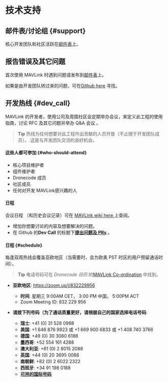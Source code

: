 # 技术支持

## 邮件表/讨论组 {#support}

核心开发团队和社区活跃在[邮件表](https://groups.google.com/forum/#!forum/mavlink)上。

## 报告错误及其它问题

首次使用 MAVLink 时遇到问题请发布到[邮件表](https://groups.google.com/forum/#!forum/mavlink)上。

如果是由开发团队转过来的问题，可在[Github here](https://github.com/mavlink/mavlink/issues) 寻找。

## 开发热线 {#dev_call}

MAVLink 的开发者，使用公司及周围社区会定期举办会议，来定义此工程的使用指南，讨论 RFC 及其它问题并举办 Q&A 会议 。

> **Tip** 热线为任何想要对此工程作出贡献的人员开放（不止限于开发团队成员）。 这是与开发团队交流的良好机会。

#### 这些人都可参加 {#who-should-attend}

* 核心项目维护者
* 组件维护者
* Dronecode 成员
* 社区成员
* 任何对开发 MAVLink感兴趣的人

#### 日程

会议日程 （和历史会议记录）可在 [MAVLink wiki here ](https://github.com/mavlink/mavlink/wiki#weekly-meetingsagendas) 上查阅。

* 增加你想要讨论的内容及想要解决的问题。
* 在 Github 的**Dev Call** 的标题下[**提出问题及 PRs**](https://github.com/mavlink/mavlink/labels/Dev%20Call) 。

#### 日程 {#schedule}

每逢双周热线会覆盖亚欧地区（当需要时，会为欧美 PST 时区的用户预留通话时间）。

> **Tip** 电话号码可在 *Dronecode 日历* 的[MAVLink Co-ordination](https://www.dronecode.org/calendar/) 中找到。

* **亚欧地区**: <https://zoom.us/j/832229956> 
  * **时间**: 星期三 9:00AM CET， 3:00 PM 中国， 5:00PM ACT
  * Zoom Meeting ID: 832 229 956

* **请拨下列号码（为了通话质量更好，请根据自己的国家选择电话号码**:
  
  * **瑞士**: +41 \(0\) 31 528 0988
  * **美国**: +1 646 876 9923 或 +1 669 900 6833 或 +1 408 740 3766
  * **德国**: +49 \(0\) 30 3080 6188
  * **墨西哥**: +52 554 161 4288
  * **澳大利亚**: +61 \(0\) 2 8015 2088
  * **英国**: +44 \(0\) 20 3695 0088
  * **南朝鲜**: +82 \(0\) 2 6022 2322
  * **西班牙**: +34 91 198 0188
  * [**可用的国际号码**](https://zoom.us/u/Q40ZTqiJ)